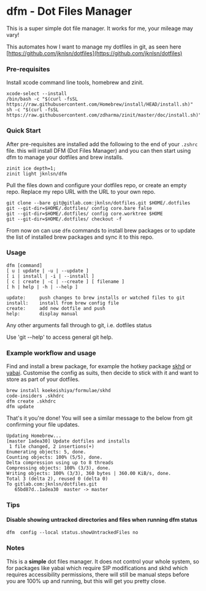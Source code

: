 # dfm - Dot Files Manager

This is a super simple dot file manager. It works for me, your mileage may vary!

This automates how I want to manage my dotfiles in git, as seen here [https://github.com/jknlsn/dotfiles](https://github.com/jknlsn/dotfiles)

### Pre-requisites

Install xcode command line tools, homebrew and zinit.

```
xcode-select --install
/bin/bash -c "$(curl -fsSL https://raw.githubusercontent.com/Homebrew/install/HEAD/install.sh)"
sh -c "$(curl -fsSL https://raw.githubusercontent.com/zdharma/zinit/master/doc/install.sh)"
```

### Quick Start

After pre-requisites are installed add the following to the end of your `.zshrc` file. this will install DFM (Dot Files Manager) and you can then start using dfm to manage your dotfiles and brew installs.

```
zinit ice depth=1;
zinit light jknlsn/dfm
```

Pull the files down and configure your dotfiles repo, or create an empty repo. Replace my repo URL with the URL to your own repo.

```
git clone --bare git@gitlab.com:jknlsn/dotfiles.git $HOME/.dotfiles
git --git-dir=$HOME/.dotfiles/ config core.bare false
git --git-dir=$HOME/.dotfiles/ config core.worktree $HOME
git --git-dir=$HOME/.dotfiles/ checkout -f
```

From now on can use `dfm` commands to install brew packages or to update the list of installed brew packages and sync it to this repo.

### Usage

    dfm [command]
    [ u | update | -u | --update ]
    [ i | install | -i | --install ]
    [ c | create | -c | --create ] [ filename ]
    [ h | help | -h | --help ]

    update:     push changes to brew installs or watched files to git
    install:    install from brew config file
    create:     add new dotfile and push
    help:       display manual

Any other arguments fall through to git, i.e. dotfiles status

Use 'git --help' to access general git help.

### Example workflow and usage

Find and install a brew package, for example the hotkey package [skhd](https://github.com/koekeishiya/skhd) or
[yabai](https://github.com/koekeishiya/yabai). Customise the config as suits, then decide to stick with it and want to store as part of your dotfiles.

```
brew install koekeishiya/formulae/skhd
code-insiders .skhdrc
dfm create .skhdrc
dfm update
```

That's it you're done! You will see a similar message to the below from git confirming your file updates.

```
Updating Homebrew...
[master 1adea30] Update dotfiles and installs
 1 file changed, 2 insertions(+)
Enumerating objects: 5, done.
Counting objects: 100% (5/5), done.
Delta compression using up to 8 threads
Compressing objects: 100% (3/3), done.
Writing objects: 100% (3/3), 360 bytes | 360.00 KiB/s, done.
Total 3 (delta 2), reused 0 (delta 0)
To gitlab.com:jknlsn/dotfiles.git
   65bd87d..1adea30  master -> master
```

### Tips

#### Disable showing untracked directories and files when running dfm status

```
dfm  config --local status.showUntrackedFiles no
```

### Notes

This is a **simple** dot files manager. It does not control your whole system, so for packages like yabai which require SIP modifications and skhd which requires accessibility permissions, there will still be manual steps before you are 100% up and running, but this will get you pretty close.
